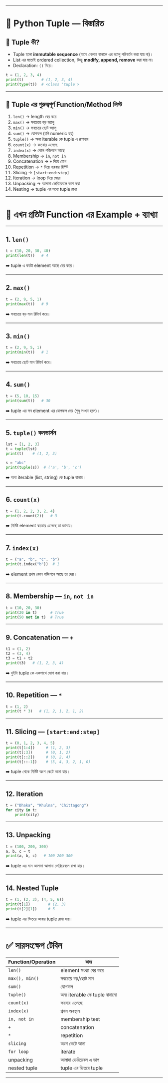 
---

# 📘 Python Tuple — বিস্তারিত

## 🔹 Tuple কী?

* Tuple হলো **immutable sequence** (মানে একবার বানালে এর ভ্যালু পরিবর্তন করা যায় না)।
* List এর মতোই ordered collection, কিন্তু **modify, append, remove** করা যায় না।
* Declaration: `()` দিয়ে।

```python
t = (1, 2, 3, 4)
print(t)        # (1, 2, 3, 4)
print(type(t))  # <class 'tuple'>
```

---

## 🔹 Tuple এর গুরুত্বপূর্ণ Function/Method লিস্ট

1. `len()` → length বের করে
2. `max()` → সবচেয়ে বড় ভ্যালু
3. `min()` → সবচেয়ে ছোট ভ্যালু
4. `sum()` → যোগফল (যদি numeric হয়)
5. `tuple()` → অন্য iterable কে tuple এ রূপান্তর
6. `count(x)` → কতবার এসেছে
7. `index(x)` → কোন পজিশনে আছে
8. Membership → `in`, `not in`
9. Concatenation → `+` দিয়ে যোগ
10. Repetition → `*` দিয়ে বারবার রিপিট
11. Slicing → `[start:end:step]`
12. Iteration → loop দিয়ে ঘোরা
13. Unpacking → আলাদা ভেরিয়েবলে ভাগ করা
14. Nesting → tuple এর মধ্যে tuple রাখা

---

# 📌 এখন প্রতিটা Function এর Example + ব্যাখ্যা

---

## 1. `len()`

```python
t = (10, 20, 30, 40)
print(len(t))   # 4
```

➡️ tuple এ কয়টা element আছে বের করে।

---

## 2. `max()`

```python
t = (2, 9, 5, 1)
print(max(t))   # 9
```

➡️ সবচেয়ে বড় মান রিটার্ন করে।

---

## 3. `min()`

```python
t = (2, 9, 5, 1)
print(min(t))   # 1
```

➡️ সবচেয়ে ছোট মান রিটার্ন করে।

---

## 4. `sum()`

```python
t = (5, 10, 15)
print(sum(t))   # 30
```

➡️ tuple এর সব element এর যোগফল দেয় (শুধু সংখ্যা হলে)।

---

## 5. `tuple()` কনভার্সন

```python
lst = [1, 2, 3]
t = tuple(lst)
print(t)    # (1, 2, 3)

s = "abc"
print(tuple(s))  # ('a', 'b', 'c')
```

➡️ অন্য iterable (list, string) কে tuple বানায়।

---

## 6. `count(x)`

```python
t = (1, 2, 2, 3, 2, 4)
print(t.count(2))   # 3
```

➡️ নির্দিষ্ট element কয়বার এসেছে তা জানায়।

---

## 7. `index(x)`

```python
t = ("a", "b", "c", "b")
print(t.index("b"))  # 1
```

➡️ element প্রথম কোন পজিশনে আছে তা দেয়।

---

## 8. Membership — `in`, `not in`

```python
t = (10, 20, 30)
print(20 in t)      # True
print(50 not in t)  # True
```

---

## 9. Concatenation — `+`

```python
t1 = (1, 2)
t2 = (3, 4)
t3 = t1 + t2
print(t3)   # (1, 2, 3, 4)
```

➡️ দুইটা tuple কে একসাথে যোগ করা যায়।

---

## 10. Repetition — `*`

```python
t = (1, 2)
print(t * 3)   # (1, 2, 1, 2, 1, 2)
```

---

## 11. Slicing — `[start:end:step]`

```python
t = (0, 1, 2, 3, 4, 5)
print(t[1:4])     # (1, 2, 3)
print(t[:3])      # (0, 1, 2)
print(t[::2])     # (0, 2, 4)
print(t[::-1])    # (5, 4, 3, 2, 1, 0)
```

➡️ tuple থেকে নির্দিষ্ট অংশ কেটে আনা যায়।

---

## 12. Iteration

```python
t = ("Dhaka", "Khulna", "Chittagong")
for city in t:
    print(city)
```

---

## 13. Unpacking

```python
t = (100, 200, 300)
a, b, c = t
print(a, b, c)   # 100 200 300
```

➡️ tuple এর মান আলাদা আলাদা ভেরিয়েবলে রাখা যায়।

---

## 14. Nested Tuple

```python
t = (1, (2, 3), (4, 5, 6))
print(t[1])        # (2, 3)
print(t[2][1])     # 5
```

➡️ tuple এর ভিতরে আবার tuple রাখা যায়।

---

# ✅ সারসংক্ষেপ টেবিল

| Function/Operation | কাজ                           |
| ------------------ | ----------------------------- |
| `len()`            | element সংখ্যা বের করে        |
| `max(), min()`     | সবচেয়ে বড়/ছোট মান             |
| `sum()`            | যোগফল                         |
| `tuple()`          | অন্য iterable কে tuple বানানো |
| `count(x)`         | কয়বার এসেছে                   |
| `index(x)`         | প্রথম অবস্থান                 |
| `in, not in`       | membership test               |
| `+`                | concatenation                 |
| `*`                | repetition                    |
| `slicing`          | অংশ কেটে আনা                  |
| `for loop`         | iterate                       |
| unpacking          | আলাদা ভেরিয়েবল এ ভাগ          |
| nested tuple       | tuple এর ভিতরে tuple          |

---

